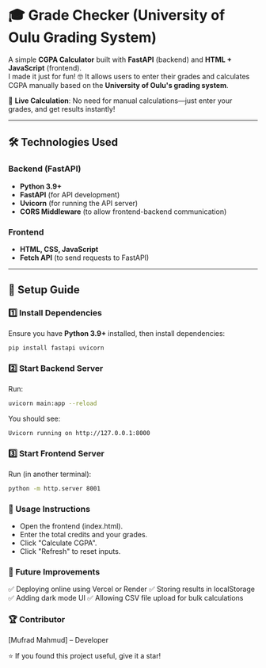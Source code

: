 # 🎓 Grade Checker (University of Oulu Grading System)

A simple **CGPA Calculator** built with **FastAPI** (backend) and **HTML + JavaScript** (frontend).  
I made it just for fun! 🤓 It allows users to enter their grades and calculates CGPA manually based on the **University of Oulu's grading system**.

🚀 **Live Calculation**: No need for manual calculations—just enter your grades, and get results instantly!  

---

## 🛠 **Technologies Used**

### Backend (FastAPI)
- **Python 3.9+**
- **FastAPI** (for API development)
- **Uvicorn** (for running the API server)
- **CORS Middleware** (to allow frontend-backend communication)

### Frontend
- **HTML, CSS, JavaScript**
- **Fetch API** (to send requests to FastAPI)

---

## 📌 **Setup Guide**

### 1️⃣ Install Dependencies
Ensure you have **Python 3.9+** installed, then install dependencies:

```bash
pip install fastapi uvicorn
```

### 2️⃣ Start Backend Server
Run:
```bash
uvicorn main:app --reload
```
You should see:
```bash
Uvicorn running on http://127.0.0.1:8000
```

### 3️⃣ Start Frontend Server
Run (in another terminal):
```bash
python -m http.server 8001
```

### 📌 Usage Instructions
- Open the frontend (index.html).
- Enter the total credits and your grades.
- Click "Calculate CGPA".
- Click "Refresh" to reset inputs.

### 🚀 Future Improvements
✅ Deploying online using Vercel or Render
✅ Storing results in localStorage
✅ Adding dark mode UI
✅ Allowing CSV file upload for bulk calculations

### 🏆 Contributor
[Mufrad Mahmud] – Developer

⭐ If you found this project useful, give it a star!
